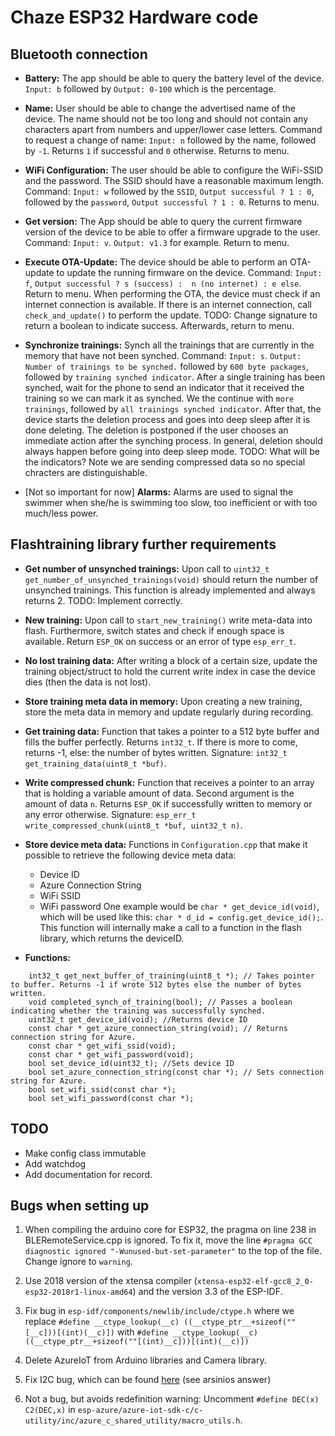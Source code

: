 # Chaze ESP32 Hardware code

## Bluetooth connection

- **Battery:** The app should be able to query the battery level of the device. ```Input: b``` followed by ```Output: 0-100``` which is the percentage.

- **Name:** User should be able to change the advertised name of the device. The name should not be too long and should not contain any characters apart from numbers and upper/lower case letters. Command to request a change of name: ```Input: n``` followed by the name, followed by ```-1```. Returns ```1``` if successful and ```0``` otherwise. Returns to menu.

- **WiFi Configuration:** The user should be able to configure the WiFi-SSID and the password. The SSID should have a reasonable maximum length. Command: ```Input: w``` followed by the ```SSID```, ```Output successful ? 1 : 0```, followed by the ```password```, ```Output successful ? 1 : 0```. Returns to menu.

- **Get version:** The App should be able to query the current firmware version of the device to be able to offer a firmware upgrade to the user. Command: ```Input: v```. ```Output: v1.3``` for example. Return to menu.

- **Execute OTA-Update:** The device should be able to perform an OTA-update to update the running firmware on the device. Command: ```Input: f```, ```Output successful ? s (success) :  n (no internet) : e else```. Return to menu. When performing the OTA, the device must check if an internet connection is available. If there is an internet connection, call ```check_and_update()``` to perform the update. TODO: Change signature to return a boolean to indicate success. Afterwards, return to menu.

- **Synchronize trainings:** Synch all the trainings that are currently in the memory that have not been synched. Command: ```Input: s```. ```Output: Number of trainings to be synched.``` followed by ```600 byte packages```, followed by ```training synched indicator```. After a single training has been synched, wait for the phone to send an indicator that it received the training so we can mark it as synched. We the continue with ```more trainings```, followed by ```all trainings synched indicator```. After that, the device starts the deletion process and goes into deep sleep after it is done deleting. The deletion is postponed if the user chooses an immediate action after the synching process. In general, deletion should always happen before going into deep sleep mode. TODO: What will be the indicators? Note we are sending compressed data so no special chracters are distinguishable.

- [Not so important for now] **Alarms:** Alarms are used to signal the swimmer when she/he is swimming too slow, too inefficient or with too much/less power.

## Flashtraining library further requirements

- **Get number of unsynched trainings:** Upon call to ```uint32_t get_number_of_unsynched_trainings(void)``` should return the number of unsynched trainings. This function is already implemented and always returns 2. TODO: Implement correctly.

- **New training:** Upon call to ```start_new_training()``` write meta-data into flash. Furthermore, switch states and check if enough space is available. Return ```ESP_OK``` on success or an error of type ```esp_err_t```.

- **No lost training data:** After writing a block of a certain size, update the training object/struct to hold the current write index in case the device dies (then the data is not lost).


- **Store training meta data in memory:** Upon creating a new training, store the meta data in memory and update regularly during recording.

- **Get training data:** Function that takes a pointer to a 512 byte buffer and fills the buffer perfectly. Returns ```int32_t```. If there is more to come, returns -1, else: the number of bytes written.  Signature: ```int32_t get_training_data(uint8_t *buf)```.

- **Write compressed chunk:** Function that receives a pointer to an array that is holding a variable amount of data. Second argument is the amount of data ```n```. Returns ```ESP_OK``` if successfully written to memory or any error otherwise. Signature: ```esp_err_t write_compressed_chunk(uint8_t *buf, uint32_t n)```.

- **Store device meta data:** Functions in ```Configuration.cpp``` that make it possible to retrieve the following device meta data:
    - Device ID
    - Azure Connection String
    - WiFi SSID
    - WiFi password
One example would be ```char * get_device_id(void)```, which will be used like this: ```char * d_id = config.get_device_id();```. This function will internally make a call to a function in the flash library, which returns the deviceID.

- **Functions:**
```
    int32_t get_next_buffer_of_training(uint8_t *); // Takes pointer to buffer. Returns -1 if wrote 512 bytes else the number of bytes written.
    void completed_synch_of_training(bool); // Passes a boolean indicating whether the training was successfully synched.
    uint32_t get_device_id(void); //Returns device ID
    const char * get_azure_connection_string(void); // Returns connection string for Azure.
    const char * get_wifi_ssid(void);
    const char * get_wifi_password(void);
    bool set_device_id(uint32_t); //Sets device ID
    bool set_azure_connection_string(const char *); // Sets connection string for Azure.
    bool set_wifi_ssid(const char *);
    bool set_wifi_password(const char *);
```

## TODO

- Make config class immutable
- Add watchdog
- Add documentation for record.

## Bugs when setting up

1) When compiling the arduino core for ESP32, the pragma on line 238 in BLERemoteService.cpp is ignored. To fix it, move the line ```#pragma GCC diagnostic ignored "-Wunused-but-set-parameter"``` to the top of the file. Change ignore to ```warning```.

2) Use 2018 version of the xtensa compiler (```xtensa-esp32-elf-gcc8_2_0-esp32-2018r1-linux-amd64```) and the version 3.3 of the ESP-IDF.

3) Fix bug in ```esp-idf/components/newlib/include/ctype.h``` where we replace ```#define __ctype_lookup(__c) ((__ctype_ptr__+sizeof(""[__c]))[(int)(__c)])``` with ```#define __ctype_lookup(__c) ((__ctype_ptr__+sizeof(""[(int)__c]))[(int)(__c)])```

4) Delete AzureIoT from Arduino libraries and Camera library.

5) Fix I2C bug, which can be found [here](https://github.com/espressif/esp-idf/issues/680) (see arsinios answer)

6) Not a bug, but avoids redefinition warning: Uncomment ```#define DEC(x) C2(DEC,x)``` in ```esp-azure/azure-iot-sdk-c/c-utility/inc/azure_c_shared_utility/macro_utils.h```.

